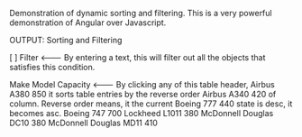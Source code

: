 Demonstration of dynamic sorting and filtering.
This is a very powerful demonstration of Angular over Javascript.

OUTPUT:
Sorting and Filtering

[             ] Filter        <--- By entering a text, this will filter out
                                   all the objects that satisfies this condition.
                                   
Make	Model	Capacity      <--- By clicking any of this table header,
Airbus	A380	850                it sorts table entries by the reverse order
Airbus	A340	420                of column.  Reverse order means, it the current
Boeing	777	440                    state is desc, it becomes asc.
Boeing	747	700
Lockheed	L1011	380
McDonnell Douglas	DC10	380
McDonnell Douglas	MD11	410